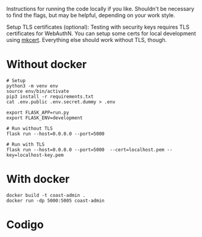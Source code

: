 Instructions for running the code locally if you like. Shouldn't be necessary to find the flags, but may be helpful, depending on your work style. 

Setup TLS certificates (optional): 
Testing with security keys requires TLS certificates for WebAuthN. You can setup some certs for local development using [mkcert](https://github.com/FiloSottile/mkcert). Everything else should work without TLS, though. 

# Without docker
```
# Setup
python3 -m venv env
source env/bin/activate
pip3 install -r requirements.txt
cat .env.public .env.secret.dummy > .env

export FLASK_APP=run.py 
export FLASK_ENV=development 

# Run without TLS
flask run --host=0.0.0.0 --port=5000

# Run with TLS
flask run --host=0.0.0.0 --port=5000  --cert=localhost.pem --key=localhost-key.pem
```

# With docker
```
docker build -t coast-admin .
docker run -dp 5000:5005 coast-admin
```
# Codigo
